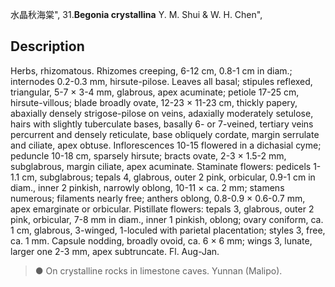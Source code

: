 水晶秋海棠",
31.**Begonia crystallina** Y. M. Shui & W. H. Chen",

## Description
Herbs, rhizomatous. Rhizomes creeping, 6-12 cm, 0.8-1 cm in diam.; internodes 0.2-0.3 mm, hirsute-pilose. Leaves all basal; stipules reflexed, triangular, 5-7 × 3-4 mm, glabrous, apex acuminate; petiole 17-25 cm, hirsute-villous; blade broadly ovate, 12-23 × 11-23 cm, thickly papery, abaxially densely strigose-pilose on veins, adaxially moderately setulose, hairs with slightly tuberculate bases, basally 6- or 7-veined, tertiary veins percurrent and densely reticulate, base obliquely cordate, margin serrulate and ciliate, apex obtuse. Inflorescences 10-15 flowered in a dichasial cyme; peduncle 10-18 cm, sparsely hirsute; bracts ovate, 2-3 × 1.5-2 mm, subglabrous, margin ciliate, apex acuminate. Staminate flowers: pedicels 1-1.1 cm, subglabrous; tepals 4, glabrous, outer 2 pink, orbicular, 0.9-1 cm in diam., inner 2 pinkish, narrowly oblong, 10-11 × ca. 2 mm; stamens numerous; filaments nearly free; anthers oblong, 0.8-0.9 × 0.6-0.7 mm, apex emarginate or orbicular. Pistillate flowers: tepals 3, glabrous, outer 2 pink, orbicular, 7-8 mm in diam., inner 1 pinkish, oblong; ovary coniform, ca. 1 cm, glabrous, 3-winged, 1-loculed with parietal placentation; styles 3, free, ca. 1 mm. Capsule nodding, broadly ovoid, ca. 6 × 6 mm; wings 3, lunate, larger one 2-3 mm, apex subtruncate. Fl. Aug-Jan.

> ● On crystalline rocks in limestone caves. Yunnan (Malipo).
